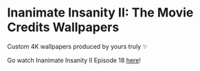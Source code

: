 # Inanimate Insanity II: The Movie Credits Wallpapers

Custom 4K wallpapers produced by yours truly ✨

Go watch Inanimate Insanity II Episode 18 [here](https://youtu.be/xSeVhTmLHHM?si=EqtYAlTd0MVXfoNE)!
